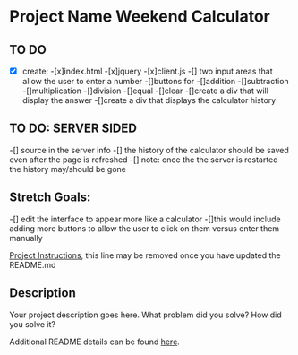 # Project Name Weekend Calculator
## TO DO 
-[x] create:
    -[x]index.html
    -[x]jquery
    -[x]client.js
-[] two input areas that allow the user to enter a number 
-[]buttons for 
    -[]addition
    -[]subtraction 
    -[]multiplication 
    -[]division 
    -[]equal 
    -[]clear 
-[]create a div that will display the answer 
-[]create a div that displays the calculator history 

## TO DO: SERVER SIDED
-[] source in the server info 
-[] the history of the calculator should be saved even after the page is refreshed 
-[] note: once the the server is restarted the history may/should be gone 

## Stretch Goals:
-[] edit the interface to appear more like a calculator 
    -[]this would include adding more buttons to allow the user to click on them versus enter them manually 



[Project Instructions](./INSTRUCTIONS.md), this line may be removed once you have updated the README.md

## Description

Your project description goes here. What problem did you solve? How did you solve it?

Additional README details can be found [here](https://github.com/PrimeAcademy/readme-template/blob/master/README.md).
